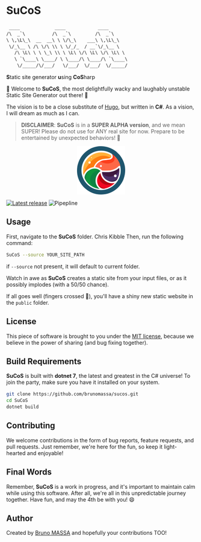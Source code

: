 # SuCoS

```txt
 ____             ____            ____       
/\  _`\          /\  _`\         /\  _`\     
\ \,\L\_\  __  __\ \ \/\_\    ___\ \,\L\_\   
 \/_\__ \ /\ \/\ \\ \ \/_/_  / __`\/_\__ \   
   /\ \L\ \ \ \_\ \\ \ \L\ \/\ \L\ \/\ \L\ \ 
   \ `\____\ \____/ \ \____/\ \____/\ `\____\
    \/_____/\/___/   \/___/  \/___/  \/_____/
```

**S**tatic site generator
**u**sing
**CoS**harp

🎉 Welcome to **SuCoS**, the most delightfully wacky and laughably unstable Static Site Generator out there! 🎉

The vision is to be a close substitute of [Hugo](https://gohugo.io/), but written in **C#**. As a vision, I will dream as much as I can.

> **DISCLAIMER**: **SuCoS** is in a **SUPER ALPHA version**, and we mean SUPER! Please do not use for ANY real site for now. Prepare to be entertained by unexpected behaviors! 🎢

<img src="SuCoS-logo.svg" width="128px" style="display: block;margin-left: auto;margin-right: auto;" />

[![Latest release](https://gitlab.com/sucos/sucos/-/badges/release.svg)](https://gitlab.com/sucos/sucos)
![Pipepline](https://gitlab.com/sucos/sucos/badges/main/pipeline.svg?ignore_skipped=true)

## Usage

First, navigate to the **SuCoS** folder.
Chris Kibble
Then, run the following command:

```bash
SuCoS --source YOUR_SITE_PATH
```

if `--source` not present, it will default to current folder.

Watch in awe as **SuCoS** creates a static site from your input files, or as it possibly implodes (with a 50/50 chance).

If all goes well (fingers crossed 🤞), you'll have a shiny new static website in the `public` folder.

## License

This piece of software is brought to you under the [MIT license](LICENSE), because we believe in the power of sharing (and bug fixing together).

## Build Requirements

**SuCoS** is built with **dotnet 7**, the latest and greatest in the C# universe! To join the party, make sure you have it installed on your system.

```bash
git clone https://github.com/brunomassa/sucos.git
cd SuCoS
dotnet build
```

## Contributing

We welcome contributions in the form of bug reports, feature requests, and pull requests. Just remember, we're here for the fun, so keep it light-hearted and enjoyable!

## Final Words

Remember, **SuCoS** is a work in progress, and it's important to maintain calm while using this software. After all, we're all in this unpredictable journey together. Have fun, and may the 4th be with you! 😄

## Author

Created by [Bruno MASSA](https://www.brunomassa.com) and hopefully your contributions TOO!
